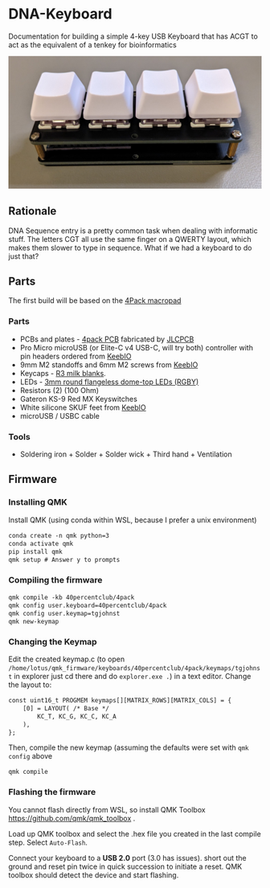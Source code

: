 # DNA-Keyboard
Documentation for building a simple 4-key USB Keyboard that has ACGT to act as the equivalent of a tenkey for bioinformatics


![Keyboard](keyb.jpg)
## Rationale
DNA Sequence entry is a pretty common task when dealing with informatic stuff. The letters CGT all use the same finger on a QWERTY layout, which makes them slower to type in sequence. What if we had a keyboard to do just that?

## Parts

The first build will be based on the [4Pack macropad](https://www.40percent.club/2017/07/4-pack.html)

### Parts
- PCBs and plates - [4pack PCB](https://github.com/di0ib/Misc/tree/master/4pack) fabricated by [JLCPCB](https://www.40percent.club/2017/09/ordering-foobar-pcbs.html)
- Pro Micro microUSB (or Elite-C v4 USB-C, will try both) controller with pin headers ordered from [KeebIO](https://keeb.io/collections/diy-parts)
- 9mm M2 standoffs and 6mm M2 screws from [KeebIO](https://keeb.io/collections/diy-parts)
- Keycaps - [R3 milk blanks](https://www.amazon.com/dp/B096Z2ZK2Y).
- LEDs - [3mm round flangeless dome-top LEDs (RGBY)](https://www.digikey.com/catalog/en/partgroup/3mm-t-1-round-with-domed-top-led-lamps/35724?mpart=OVLBB4C7)
- Resistors (2) (100 Ohm)
- Gateron KS-9 Red MX Keyswitches
- White silicone SKUF feet from [KeebIO](https://keeb.io/collections/diy-parts)
- microUSB / USBC cable
### Tools
- Soldering iron + Solder + Solder wick + Third hand + Ventilation


## Firmware
### Installing QMK
Install QMK (using conda within WSL, because I prefer a unix environment)
```
conda create -n qmk python=3
conda activate qmk
pip install qmk
qmk setup # Answer y to prompts
```
### Compiling the firmware
```
qmk compile -kb 40percentclub/4pack
qmk config user.keyboard=40percentclub/4pack
qmk config user.keymap=tgjohnst
qmk new-keymap
```
### Changing the Keymap
Edit the created keymap.c (to open `/home/lotus/qmk_firmware/keyboards/40percentclub/4pack/keymaps/tgjohnst` in explorer just cd there and do `explorer.exe .`) in a text editor. Change the layout to:
```
const uint16_t PROGMEM keymaps[][MATRIX_ROWS][MATRIX_COLS] = {
    [0] = LAYOUT( /* Base */
        KC_T, KC_G, KC_C, KC_A
    ),
};
```
Then, compile the new keymap (assuming the defaults were set with `qmk config` above
```
qmk compile
```
### Flashing the firmware
You cannot flash directly from WSL, so install QMK Toolbox https://github.com/qmk/qmk_toolbox .

Load up QMK toolbox and select the .hex file you created in the last compile step. Select `Auto-Flash`.

Connect your keyboard to a **USB 2.0** port (3.0 has issues). short out the ground and reset pin twice in quick succession to initiate a reset. QMK toolbox should detect the device and start flashing.
